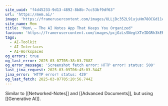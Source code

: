 ```yaml
---
site_uuid: "f4d45233-9d13-4892-8b8b-7cc53bf9df63"
url: 'https://mem.ai/'
image: 'https://framerusercontent.com/images/ULLjDc352L91ujuHm78OCGd11c.png'
site_name: Mem
title: "Mem\_– The AI Notes App That Keeps You Organized"
favicon: 'https://framerusercontent.com/images/pcjGzLsSNegtXTeIDGRh3kERV4Y.png'
tags:
  - AI-Toolkit
  - AI-Interfaces
  - AI-Workspaces
og_errors: true
og_last_error: 2025-03-07T05:38:03.788Z
og_error_message: 'Screenshot fetch error: HTTP error! status: 500'
last_jina_request: 2025-03-09T06:45:03.344Z
jina_error: 'HTTP error! status: 429'
og_last_fetch: 2025-03-07T05:20:56.744Z
---
```

Similar to [[Networked-Notes]] and [[Advanced Documents]], but using [[Generative AI]].  
